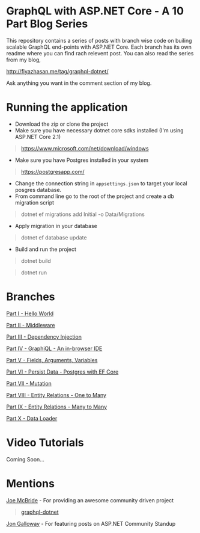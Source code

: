 # GraphQL with ASP.NET Core - A 10 Part Blog Series

This repository contains a series of posts with branch wise code on builing scalable GraphQL end-points with ASP.NET Core. Each branch has its own readme where you can find rach relevent post. You can also read the series from my blog, 

http://fiyazhasan.me/tag/graphql-dotnet/

Ask anything you want in the comment section of my blog.

# Running the application

* Download the zip or clone the project
* Make sure you have necessary dotnet core sdks installed (I'm using ASP.NET Core 2.1)
>  https://www.microsoft.com/net/download/windows
* Make sure you have Postgres installed in your system
> https://postgresapp.com/
* Change the connection string in `appsettings.json` to target your local posgres database.
* From command line go to the root of the project and create a db migration script
> dotnet ef migrations add Initial -o Data/Migrations
* Apply migration in your database
> dotnet ef database update
* Build and run the project
> dotnet build

> dotnet run

# Branches

[Part I - Hello World](https://github.com/fiyazbinhasan/GraphQLCore/tree/Part_I_Hello_World)

[Part II - Middleware](https://github.com/fiyazbinhasan/GraphQLCore/tree/Part_II_Middleware)

[Part III - Dependency Injection](https://github.com/fiyazbinhasan/GraphQLCore/tree/Part_III_Dependency_Injection)

[Part IV - GraphiQL - An in-browser IDE](https://github.com/fiyazbinhasan/GraphQLCore/tree/Part_IV_GraphIQL)

[Part V - Fields, Arguments, Variables](https://github.com/fiyazbinhasan/GraphQLCore/tree/Part_V_Fields_Arguments_Variables)

[Part VI - Persist Data - Postgres with EF Core](https://github.com/fiyazbinhasan/GraphQLCore/tree/Part_VI_Persist_Data)

[Part VII - Mutation](https://github.com/fiyazbinhasan/GraphQLCore/tree/Part_VII_Mutation)

[Part VIII - Entity Relations - One to Many](https://github.com/fiyazbinhasan/GraphQLCore/tree/Part_VIII_Entity_Relations_One_To_Many)

[Part IX - Entity Relations - Many to Many](https://github.com/fiyazbinhasan/GraphQLCore/tree/Part_IX_Entity_Relationns_Many_To_Many)

[Part X - Data Loader](https://github.com/fiyazbinhasan/GraphQLCore/tree/Part_X_DataLoader)

# Video Tutorials

Coming Soon...

# Mentions

[Joe McBride](https://twitter.com/UICraftsman) - For providing an awesome community driven project 
> [graphql-dotnet](https://github.com/graphql-dotnet/graphql-dotnet)

[Jon Galloway](https://twitter.com/jongalloway) - For featuring posts on ASP.NET Community Standup


 
